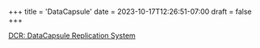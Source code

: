 +++
title = 'DataCapsule'
date = 2023-10-17T12:26:51-07:00
draft = false
+++


[DCR: DataCapsule Replication System](https://www2.eecs.berkeley.edu/Pubs/TechRpts/2022/EECS-2022-267.html)